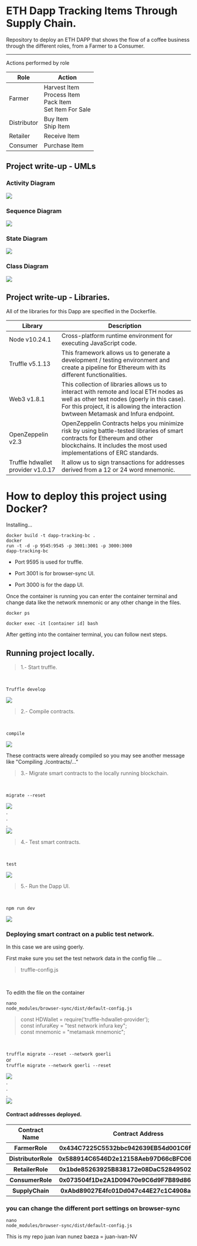 # ETH Dapp Tracking Items Through Supply Chain.

Repository to deploy an ETH DAPP that shows the flow of a coffee business through the different roles, from a Farmer to a Consumer.

-------------------------------------------------------------------------------

Actions performed by role

<table>
<thead><tr> <th>Role</th> <th>Action</th> </tr> </thead>
<tbody>
<tr> <td>Farmer</td> <td>Harvest Item <br> Process Item <br> Pack Item <br> Set Item For Sale</td> </tr> 
<tr> <td>Distributor</td> <td>Buy Item <br> Ship Item</td> </tr>
<tr> <td>Retailer</td> <td>Receive Item</td> </tr>
<tr> <td>Consumer</td> <td>Purchase Item</td> </tr>
</tbody>
</table>


## Project write-up - UMLs

### Activity Diagram

<img src='UMLs/Activity_Diagram.png'/>

### Sequence Diagram

<img src='UMLs/Sequence_Diagram.png'/>

### State Diagram

<img src='UMLs/State_Diagram.png'/>

### Class Diagram

<img src='UMLs/Class_Diagram.png'/>


## Project write-up - Libraries.

All of the libraries for this Dapp are specified in the Dockerfile.

<table>
<thead><tr> <th>Library</th> <th>Description</th> </tr> </thead>
<tbody>
<tr> <td>Node v10.24.1</td> <td>Cross-platform runtime environment for executing JavaScript code.</td> </tr> 
<tr> <td>Truffle v5.1.13 </td> <td>This framework allows us to generate a development / testing environment and create a pipeline for Ethereum with its different functionalities.</td> </tr>
<tr> <td>Web3 v1.8.1</td> <td>This collection of libraries allows us to interact with remote and local ETH nodes as well as other test nodes (goerly in this case). For this project, it is allowing the interaction bwtween Metamask and Infura endpoint.</td> </tr>
<tr> <td>OpenZeppelin v2.3</td> <td>OpenZeppelin Contracts helps you minimize risk by using battle-tested libraries of smart contracts for Ethereum and other blockchains. It includes the most used implementations of ERC standards.</td> </tr>
<tr> <td>Truffle hdwallet provider v1.0.17</td> <td>It allow us to sign transactions for addresses derived from a 12 or 24 word mnemonic.</td> </tr>
</tbody>
</table>


# How to deploy this project using Docker?

Installing...

<code>docker build -t dapp-tracking-bc .</code><br />
<code>docker run -t -d -p 9545:9545 -p 3001:3001 -p 3000:3000 dapp-tracking-bc</code>

* Port 9595 is used for truffle.

* Port 3001 is for browser-sync UI.

* Port 3000 is for the dapp UI.

Once the container is running you can enter the container terminal and change data like the network mnemonic or any other change in the files.

<code>docker ps</code>

<code>docker exec -it [container id] bash</code>

After getting into the container terminal, you can follow next steps.

## Running project locally.

<blockquote>
1.- Start truffle.
</blockquote> <br />

<code>Truffle develop</code>

<img src='images/Truffle_Develop.png'/>


<blockquote>
2.- Compile contracts.
</blockquote> <br />

<code>compile</code>

<img src='images/Compile.png'/><br />

These contracts were already compiled so you may see another message like "Compiling ./contracts/..."


<blockquote>
3.- Migrate smart contracts to the locally running blockchain.
</blockquote> <br />

<code>migrate --reset</code>

<img src='images/Migrate1.png'/><br />
.<br />
.<br />
.<br />
<img src='images/Migrate2.png'/><br />


<blockquote>
4.- Test smart contracts. 
</blockquote> <br />

<code>test</code>

<img src='images/Test.png'/><br />

<blockquote>
5.- Run the Dapp UI. 
</blockquote> <br />

<code>npm run dev</code>

<img src='images/UI3000.png'/><br />


### Deploying smart contract on a public test network.

In this case we are using goerly.<br />

First make sure you set the test network data in the config file ...

<blockquote>
truffle-config.js
</blockquote> <br />

To edith the file on the container

<code>nano node_modules/browser-sync/dist/default-config.js</code>

<blockquote>
const HDWallet = require('truffle-hdwallet-provider'); <br />
const infuraKey = "test network infura key"; <br />
const mnemonic = "metamask mnemonic";
</blockquote> <br />


<code>truffle migrate --reset --network goerli</code><br />
or <br />
<code>truffle migrate --network goerli --reset </code>

<img src='images/Goerly1.png'/><br />
.<br />
.<br />
.<br />
<img src='images/Goerly2.png'/><br />

#### Contract addresses deployed.

<table>
<thead>
<tr><th>Contract Name</th><th>Contract Address</th></tr>
</thead>
<tbody>
<tr><th>FarmerRole</th><th>0x434C7225C5532bbc942639EB54d001C6fe94b74C</th></tr>
<tr><th>DistributorRole</th><th>0x588914C6546D2e12158Aeb97D66cBFC067e0965A</th></tr>
<tr><th>RetailerRole</th><th>0x1bde85263925B838172e08DaC52849502FF860A6</th></tr>
<tr><th>ConsumerRole</th><th>0x073504f1De2A1D09470e9C6d9F7B89d861d78FC7</th></tr>
<tr><th>SupplyChain</th><th>0xAbd89027E4fc01Dd047c44E27c1C4908aC6fFCa7</th></tr>
</tbody>
</table>


### you can change the different port settings on browser-sync

<code>nano node_modules/browser-sync/dist/default-config.js</code>


This is my repo juan ivan nunez baeza = juan-ivan-NV
